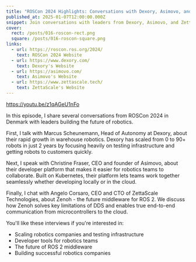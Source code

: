 ```yaml
---
title: "ROSCon 2024 Highlights: Conversations with Dexory, Asimovo, and ZettaScale"
published_at: 2025-01-07T12:00:00.000Z
snippet: Join conversations with leaders from Dexory, Asimovo, and ZettaScale at ROSCon 2024 in Denmark. Learn about scaling robotics companies, developer tools, and the future of ROS 2 middleware with Zenoh.
cover:
  rect: /posts/016-roscon-rect.png
  square: /posts/016-roscon-square.png
links:
  - url: https://roscon.ros.org/2024/
    text: ROSCon 2024 Website
  - url: https://www.dexory.com/
    text: Dexory's Website
  - url: https://asimovo.com/
    text: Asimovo's Website
  - url: https://www.zettascale.tech/
    text: ZettaScale's Website
---
```


https://youtu.be/z1qAGeU1nFo

In this episode, I share several conversations from ROSCon 2024 in Denmark with
leaders building the future of robotics.

First, I talk with Marcus Scheunemann, Head of Autonomy at Dexory, about their
rapid growth in warehouse robotics. Dexory has scaled from 0 to 90+ robots in
just 2 years by focusing heavily on testing infrastructure and getting robots to
customers quickly.

Next, I speak with Christine Fraser, CEO and founder of Asimovo, about their
developer platform that makes it easier for robotics teams to collaborate. Built
on Kubernetes, their platform lets teams work together seamlessly whether
developing locally or in the cloud.

Finally, I chat with Angelo Corsaro, CEO and CTO of ZettaScale Technologies,
about Zenoh - the future middleware for ROS 2. We discuss how Zenoh solves key
limitations of DDS and enables true end-to-end communication from
microcontrollers to the cloud.

You'll like these interviews if you're interested in:

- Scaling robotics companies and testing infrastructure
- Developer tools for robotics teams
- The future of ROS 2 middleware
- Building successful robotics companies
